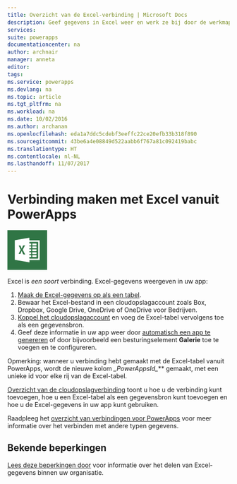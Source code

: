 ```yaml
---
title: Overzicht van de Excel-verbinding | Microsoft Docs
description: Geef gegevens in Excel weer en werk ze bij door de werkmap in een cloudopslagaccount op te slaan en vervolgens vanuit uw app verbinding met de gegevens te maken.
services: 
suite: powerapps
documentationcenter: na
author: archnair
manager: anneta
editor: 
tags: 
ms.service: powerapps
ms.devlang: na
ms.topic: article
ms.tgt_pltfrm: na
ms.workload: na
ms.date: 10/02/2016
ms.author: archanan
ms.openlocfilehash: eda1a7ddc5cdebf3eeffc22ce20efb33b318f890
ms.sourcegitcommit: 43be6a4e08849d522aabb6f767a81c092419babc
ms.translationtype: HT
ms.contentlocale: nl-NL
ms.lasthandoff: 11/07/2017
---
```

# <a name="connect-to-excel-from-powerapps"></a>Verbinding maken met Excel vanuit PowerApps
![Excel](./media/connection-excel/excelicon.png)

Excel is *een soort* verbinding. Excel-gegevens weergeven in uw app:

1. [Maak de Excel-gegevens op als een tabel](https://support.office.com/article/Create-an-Excel-table-in-a-worksheet-E81AA349-B006-4F8A-9806-5AF9DF0AC664).
2. Bewaar het Excel-bestand in een cloudopslagaccount zoals Box, Dropbox, Google Drive, OneDrive of OneDrive voor Bedrijven.
3. [Koppel het cloudopslagaccount](../add-manage-connections.md) en voeg de Excel-tabel vervolgens toe als een gegevensbron.
4. Geef deze informatie in uw app weer door [automatisch een app te genereren](../get-started-create-from-data.md) of door bijvoorbeeld een besturingselement **Galerie** toe te voegen en te configureren.

Opmerking: wanneer u verbinding hebt gemaakt met de Excel-tabel vanuit PowerApps, wordt de nieuwe kolom **\_PowerAppsId*_*** gemaakt, met een unieke id voor elke rij van de Excel-tabel.

[Overzicht van de cloudopslagverbinding](cloud-storage-blob-connections.md) toont u hoe u de verbinding kunt toevoegen, hoe u een Excel-tabel als een gegevensbron kunt toevoegen en hoe u de Excel-gegevens in uw app kunt gebruiken.

Raadpleeg het [overzicht van verbindingen voor PowerApps](../connections-list.md) voor meer informatie over het verbinden met andere typen gegevens.

## <a name="known-limitations"></a>Bekende beperkingen
[Lees deze beperkingen door](cloud-storage-blob-connections.md#sharing-excel-tables) voor informatie over het delen van Excel-gegevens binnen uw organisatie.


